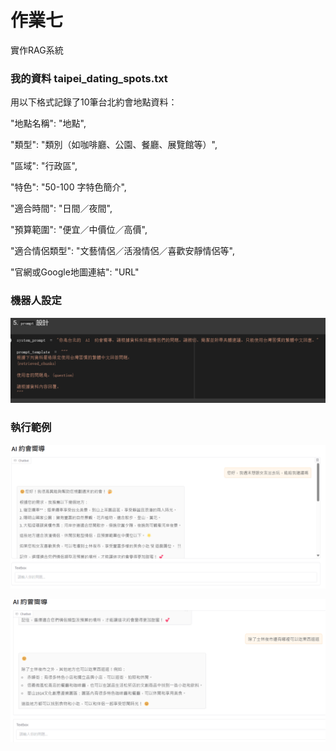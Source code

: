 # 作業七 

實作RAG系統

### 我的資料 taipei_dating_spots.txt

用以下格式記錄了10筆台北約會地點資料：

"地點名稱": "地點",

"類型": "類別（如咖啡廳、公園、餐廳、展覽館等）",

"區域": "行政區",

"特色": "50-100 字特色簡介",

"適合時間": "日間／夜間",

"預算範圍": "便宜／中價位／高價",

"適合情侶類型": "文藝情侶／活潑情侶／喜歡安靜情侶等",

"官網或Google地圖連結": "URL"


### 機器人設定

![alt text](image.png)

### 執行範例

![alt text](image-1.png)

![alt text](image-2.png)
